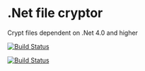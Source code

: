 # .Net file cryptor

Crypt files dependent on .Net 4.0 and higher

[![Build Status](http://dl3.joxi.net/drive/2020/04/08/0039/3040/2595808/08/7c413e15e1.jpg)]()

[![Build Status](http://dl3.joxi.net/drive/2020/04/10/0039/3040/2595808/08/c74023c084.jpg)]()
